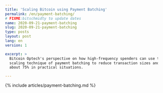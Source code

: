 ```yaml
---
title: 'Scaling Bitcoin using Payment Batching'
permalink: /en/payment-batching/
# FIXME:bitschmidty to update dates
name: 2020-09-21-payment-batching
slug: 2020-09-21-payment-batching
type: posts
layout: post
lang: en
version: 1

excerpt: >
  Bitcoin Optech's perspective on how high-frequency spenders can use the
  scaling technique of payment batching to reduce transaction sizes and fees by
  about 75% in practical situations.

---
```

{% include articles/payment-batching.md %}
